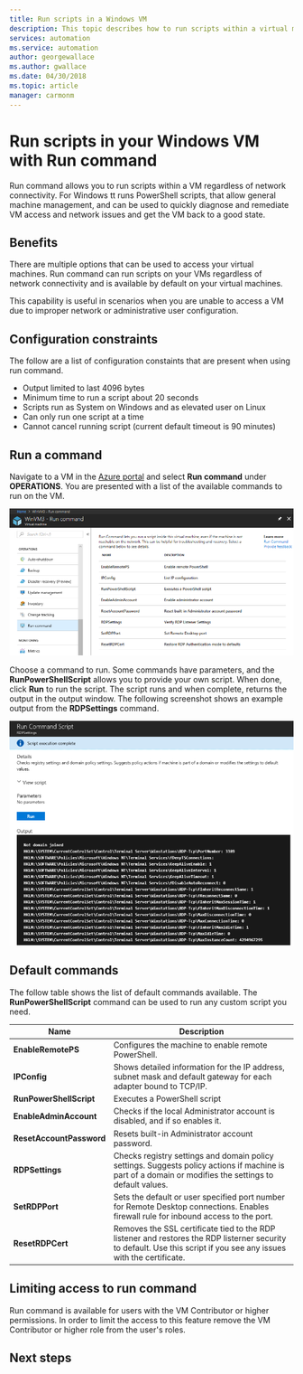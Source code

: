 ```yaml
---
title: Run scripts in a Windows VM
description: This topic describes how to run scripts within a virtual machine
services: automation
ms.service: automation
author: georgewallace
ms.author: gwallace
ms.date: 04/30/2018
ms.topic: article
manager: carmonm
---
```

# Run scripts in your Windows VM with Run command

Run command allows you to run scripts within a VM regardless of network connectivity. For Windows tt runs PowerShell scripts, that allow general machine management, and can be used to quickly diagnose and remediate VM access and network issues and get the VM back to a good state.

## Benefits

There are multiple options that can be used to access your virtual machines. Run command can run scripts on your VMs regardless of network connectivity and is available by default on your virtual machines.

This capability is useful in scenarios when you are unable to access a VM due to improper network or administrative user configuration. 

## Configuration constraints

The follow are a list of configuration constaints that are present when using run command.

* Output limited to last 4096 bytes
* Minimum time to run a script about 20 seconds
* Scripts run as System on Windows and as elevated user on Linux
* Can only run one script at a time
* Cannot cancel running script (current default timeout is 90 minutes)

## Run a command

Navigate to a VM in the [Azure portal](https://portal.azure.com) and select **Run command** under **OPERATIONS**. You are presented with a list of the available commands to run on the VM.

![Run command list](./media/run-command/run-command-list.png)

Choose a command to run. Some commands have parameters, and the **RunPowerShellScript** allows you to provide your own script. When done, click **Run** to run the script. The script runs and when complete, returns the output in the output window. The following screenshot shows an example output from the **RDPSettings** command.

![Run command script output](./media/run-command/run-command-script-output.png)

## Default commands

The follow table shows the list of default commands available. The **RunPowerShellScript** command can be used to run any custom script you need.

|**Name**|**Description**|
|---|---|
|**EnableRemotePS**|Configures the machine to enable remote PowerShell.|
|**IPConfig**| Shows detailed information for the IP address, subnet mask and default gateway for each adapter bound to TCP/IP.|
|**RunPowerShellScript**|Executes a PowerShell script|
|**EnableAdminAccount**|Checks if the local Administrator account is disabled, and if so enables it.|
|**ResetAccountPassword**| Resets built-in Administrator account password.|
|**RDPSettings**|Checks registry settings and domain policy settings. Suggests policy actions if machine is part of a domain or modifies the settings to default values.|
|**SetRDPPort**|Sets the default or user specified port number for Remote Desktop connections. Enables firewall rule for inbound access to the port.|
|**ResetRDPCert**|Removes the SSL certificate tied to the RDP listener and restores the RDP listerner security to default. Use this script if you see any issues with the certificate.|

## Limiting access to run command

Run command is available for users with the VM Contributor or higher permissions. In order to limit the access to this feature remove the VM Contributor or higher role from the user's roles.

## Next steps


